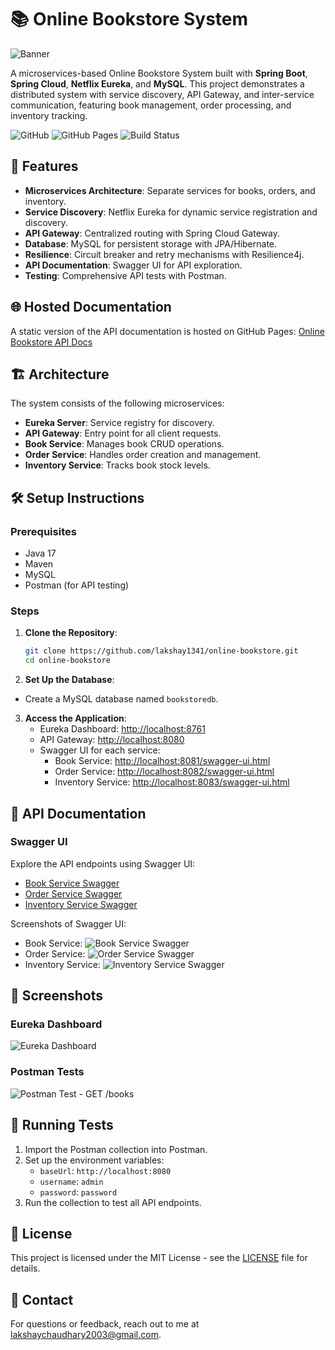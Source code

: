 # 📚 Online Bookstore System

![Banner](https://images.unsplash.com/photo-1512820790803-83ca734da794?q=80&w=1498&auto=format&fit=crop&ixlib=rb-4.0.3&ixid=M3wxMjA3fDB8MHxwaG90by1wYWdlfHx8fGVufDB8fHx8fA%3D%3D)

A microservices-based Online Bookstore System built with **Spring Boot**, **Spring Cloud**, **Netflix Eureka**, and **MySQL**. This project demonstrates a distributed system with service discovery, API Gateway, and inter-service communication, featuring book management, order processing, and inventory tracking.

![GitHub](https://img.shields.io/github/license/lakshay1341/online-bookstore) ![GitHub Pages](https://img.shields.io/badge/GitHub%20Pages-Active-brightgreen) ![Build Status](https://img.shields.io/badge/build-passing-brightgreen)

## 🚀 Features
- **Microservices Architecture**: Separate services for books, orders, and inventory.
- **Service Discovery**: Netflix Eureka for dynamic service registration and discovery.
- **API Gateway**: Centralized routing with Spring Cloud Gateway.
- **Database**: MySQL for persistent storage with JPA/Hibernate.
- **Resilience**: Circuit breaker and retry mechanisms with Resilience4j.
- **API Documentation**: Swagger UI for API exploration.
- **Testing**: Comprehensive API tests with Postman.

## 🌐 Hosted Documentation
A static version of the API documentation is hosted on GitHub Pages: [Online Bookstore API Docs](https://lakshay1341.github.io/online-bookstore/)


## 🏗️ Architecture
The system consists of the following microservices:
- **Eureka Server**: Service registry for discovery.
- **API Gateway**: Entry point for all client requests.
- **Book Service**: Manages book CRUD operations.
- **Order Service**: Handles order creation and management.
- **Inventory Service**: Tracks book stock levels.

## 🛠️ Setup Instructions
### Prerequisites
- Java 17
- Maven
- MySQL
- Postman (for API testing)

### Steps
1. **Clone the Repository**:
   ```bash
   git clone https://github.com/lakshay1341/online-bookstore.git
   cd online-bookstore
   
2. **Set Up the Database**:
  - Create a MySQL database named `bookstoredb`.

3. **Access the Application**:
   - Eureka Dashboard: [http://localhost:8761](http://localhost:8761)
   - API Gateway: [http://localhost:8080](http://localhost:8080)
   - Swagger UI for each service:
     - Book Service: [http://localhost:8081/swagger-ui.html](http://localhost:8081/swagger-ui.html)
     - Order Service: [http://localhost:8082/swagger-ui.html](http://localhost:8082/swagger-ui.html)
     - Inventory Service: [http://localhost:8083/swagger-ui.html](http://localhost:8083/swagger-ui.html)

## 📖 API Documentation
### Swagger UI
Explore the API endpoints using Swagger UI:
- [Book Service Swagger](http://localhost:8081/swagger-ui.html)
- [Order Service Swagger](http://localhost:8082/swagger-ui.html)
- [Inventory Service Swagger](http://localhost:8083/swagger-ui.html)

Screenshots of Swagger UI:
- Book Service: ![Book Service Swagger](https://github.com/lakshay1341/online-bookstore/blob/main/docs/books_swagger.png)
- Order Service: ![Order Service Swagger](https://github.com/lakshay1341/online-bookstore/blob/main/docs/orders_swagger.png)
- Inventory Service: ![Inventory Service Swagger](https://github.com/lakshay1341/online-bookstore/blob/main/docs/inventory_swagger.png)

## 📸 Screenshots
### Eureka Dashboard
![Eureka Dashboard](https://github.com/lakshay1341/online-bookstore/blob/main/docs/eureka_dashboard.png)

### Postman Tests
![Postman Test - GET /books](https://github.com/lakshay1341/online-bookstore/blob/main/docs/postman_get_books.png)

## 🧪 Running Tests
1. Import the Postman collection into Postman.
2. Set up the environment variables:
   - `baseUrl`: `http://localhost:8080`
   - `username`: `admin`
   - `password`: `password`
3. Run the collection to test all API endpoints.

## 📜 License
This project is licensed under the MIT License - see the [LICENSE](LICENSE) file for details.

## 📧 Contact
For questions or feedback, reach out to me at [lakshaychaudhary2003@gmail.com](mailto:lakshaychaudhary2003@gmail.com).
  
